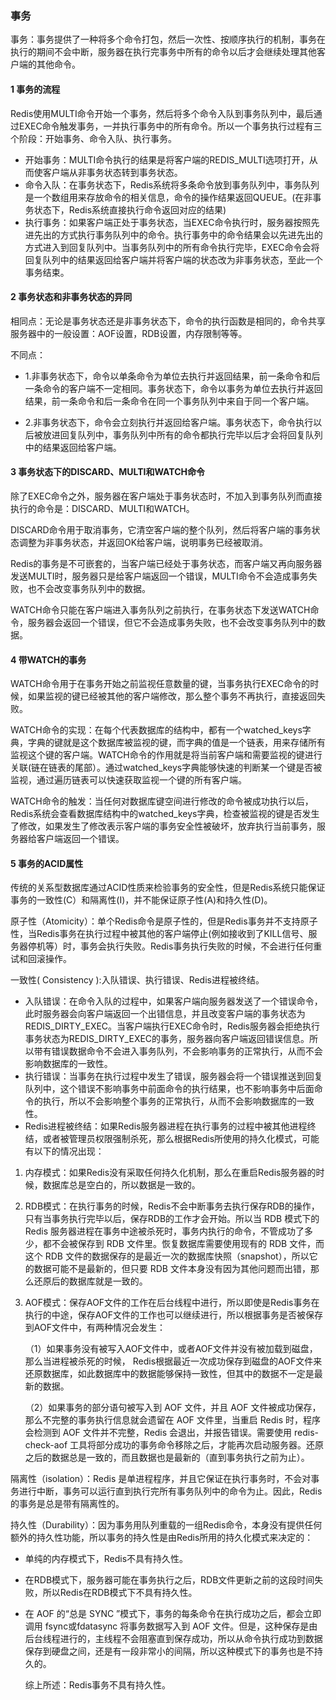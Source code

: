 
###  事务
事务：事务提供了一种将多个命令打包，然后一次性、按顺序执行的机制，事务在执行的期间不会中断，服务器在执行完事务中所有的命令以后才会继续处理其他客户端的其他命令。

#### 1 事务的流程
Redis使用MULTI命令开始一个事务，然后将多个命令入队到事务队列中，最后通过EXEC命令触发事务，一并执行事务中的所有命令。所以一个事务执行过程有三个阶段：开始事务、命令入队、执行事务。
* 开始事务：MULTI命令执行的结果是将客户端的REDIS_MULTI选项打开，从而使客户端从非事务状态转到事务状态。
* 命令入队：在事务状态下，Redis系统将多条命令放到事务队列中，事务队列是一个数组用来存放命令的相关信息，命令的操作结果返回QUEUE。(在非事务状态下，Redis系统直接执行命令返回对应的结果)
* 执行事务：如果客户端正处于事务状态，当EXEC命令执行时，服务器按照先进先出的方式执行事务队列中的命令。执行事务中的命令结果会以先进先出的方式进入到回复队列中。当事务队列中的所有命令执行完毕，EXEC命令会将回复队列中的结果返回给客户端并将客户端的状态改为非事务状态，至此一个事务结束。
#### 2 事务状态和非事务状态的异同
相同点：无论是事务状态还是非事务状态下，命令的执行函数是相同的，命令共享服务器中的一般设置：AOF设置，RDB设置，内存限制等等。

不同点：
* 1.非事务状态下，命令以单条命令为单位去执行并返回结果，前一条命令和后一条命令的客户端不一定相同。事务状态下，命令以事务为单位去执行并返回结果，前一条命令和后一条命令在同一个事务队列中来自于同一个客户端。

* 2.非事务状态下，命令会立刻执行并返回给客户端。事务状态下，命令执行以后被放进回复队列中，事务队列中所有的命令都执行完毕以后才会将回复队列中的结果返回给客户端。

#### 3 事务状态下的DISCARD、MULTI和WATCH命令
除了EXEC命令之外，服务器在客户端处于事务状态时，不加入到事务队列而直接执行的命令是：DISCARD、MULTI和WATCH。

DISCARD命令用于取消事务，它清空客户端的整个队列，然后将客户端的事务状态调整为非事务状态，并返回OK给客户端，说明事务已经被取消。

Redis的事务是不可嵌套的，当客户端已经处于事务状态，而客户端又再向服务器发送MULTI时，服务器只是给客户端返回一个错误，MULTI命令不会造成事务失败，也不会改变事务队列中的数据。

WATCH命令只能在客户端进入事务队列之前执行，在事务状态下发送WATCH命令，服务器会返回一个错误，但它不会造成事务失败，也不会改变事务队列中的数据。
#### 4 带WATCH的事务
WATCH命令用于在事务开始之前监视任意数量的键，当事务执行EXEC命令的时候，如果监视的键已经被其他的客户端修改，那么整个事务不再执行，直接返回失败。

WATCH命令的实现：在每个代表数据库的结构中，都有一个watched_keys字典，字典的键就是这个数据库被监视的键，而字典的值是一个链表，用来存储所有监视这个键的客户端。WATCH命令的作用就是将当前客户端和需要监视的键进行关联(链在链表的尾部）。通过watched_keys字典能够快速的判断某一个键是否被监视，通过遍历链表可以快速获取监视一个键的所有客户端。

WATCH命令的触发：当任何对数据库键空间进行修改的命令被成功执行以后，Redis系统会查看数据库结构中的watched_keys字典，检查被监视的键是否发生了修改，如果发生了修改表示客户端的事务安全性被破坏，放弃执行当前事务，服务器给客户端返回一个错误。

#### 5 事务的ACID属性
传统的关系型数据库通过ACID性质来检验事务的安全性，但是Redis系统只能保证事务的一致性(C）和隔离性(I)，并不能保证原子性(A)和持久性(D)。

原子性（Atomicity）：单个Redis命令是原子性的，但是Redis事务并不支持原子性，当Redis事务在执行过程中被其他的客户端停止(例如接收到了KILL信号、服务器停机等）时，事务会执行失败。Redis事务执行失败的时候，不会进行任何重试和回滚操作。

一致性( Consistency ):入队错误、执行错误、Redis进程被终结。
* 入队错误：在命令入队的过程中，如果客户端向服务器发送了一个错误命令，此时服务器会向客户端返回一个出错信息，并且改变客户端的事务状态为REDIS_DIRTY_EXEC。当客户端执行EXEC命令时，Redis服务器会拒绝执行事务状态为REDIS_DIRTY_EXEC的事务，服务器向客户端返回错误信息。所以带有错误数据命令不会进入事务队列，不会影响事务的正常执行，从而不会影响数据库的一致性。
* 执行错误：当事务在执行过程中发生了错误，服务器会将一个错误推送到回复队列中，这个错误不影响事务中前面命令的执行结果，也不影响事务中后面命令的执行，所以不会影响整个事务的正常执行，从而不会影响数据库的一致性。
* Redis进程被终结：如果Redis服务器进程在执行事务的过程中被其他进程终结，或者被管理员权限强制杀死，那么根据Redis所使用的持久化模式，可能有以下的情况出现：

1. 内存模式：如果Redis没有采取任何持久化机制，那么在重启Redis服务器的时候，数据库总是空白的，所以数据是一致的。

  2. RDB模式：在执行事务的时候，Redis不会中断事务去执行保存RDB的操作，只有当事务执行完毕以后，保存RDB的工作才会开始。所以当 RDB 模式下的 Redis 服务器进程在事务中途被杀死时，事务内执行的命令，不管成功了多少，都不会被保存到 RDB 文件里。恢复数据库需要使用现有的 RDB 文件，而这个 RDB 文件的数据保存的是最近一次的数据库快照（snapshot），所以它的数据可能不是最新的，但只要 RDB 文件本身没有因为其他问题而出错，那么还原后的数据库就是一致的。
  
  3. AOF模式：保存AOF文件的工作在后台线程中进行，所以即使是Redis事务在执行的中途，保存AOF文件的工作也可以继续进行，所以根据事务是否被保存到AOF文件中，有两种情况会发生：
  
     （1）如果事务没有被写入AOF文件中，或者AOF文件并没有被加载到磁盘，那么当进程被杀死的时候， Redis根据最近一次成功保存到磁盘的AOF文件来还原数据库，如此数据库中的数据能够保持一致性，但其中的数据不一定是最新的数据。
     
     （2）如果事务的部分语句被写入到 AOF 文件，并且 AOF 文件被成功保存，那么不完整的事务执行信息就会遗留在 AOF 文件里，当重启 Redis 时，程序会检测到 AOF 文件并不完整，Redis 会退出，并报告错误。需要使用 redis-check-aof 工具将部分成功的事务命令移除之后，才能再次启动服务器。还原之后的数据总是一致的，而且数据也是最新的（直到事务执行之前为止）。

隔离性（isolation）：Redis 是单进程程序，并且它保证在执行事务时，不会对事务进行中断，事务可以运行直到执行完所有事务队列中的命令为止。因此，Redis 的事务是总是带有隔离性的。

持久性（Durability）：因为事务用队列重载的一组Redis命令，本身没有提供任何额外的持久性功能，所以事务的持久性是由Redis所用的持久化模式来决定的：
* 单纯的内存模式下，Redis不具有持久性。

* 在RDB模式下，服务器可能在事务执行之后，RDB文件更新之前的这段时间失败，所以Redis在RDB模式下不具有持久性。

* 在 AOF 的“总是 SYNC ”模式下，事务的每条命令在执行成功之后，都会立即调用 fsync或fdatasync 将事务数据写入到 AOF 文件。但是，这种保存是由后台线程进行的，主线程不会阻塞直到保存成功，所以从命令执行成功到数据保存到硬盘之间，还是有一段非常小的间隔，所以这种模式下的事务也是不持久的。

  综上所述：Redis事务不具有持久性。
